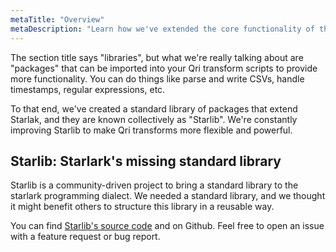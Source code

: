 ```yaml
---
metaTitle: "Overview"
metaDescription: "Learn how we've extended the core functionality of the Starlark language with these helpful packages"
---
```


The section title says "libraries", but what we're really talking about are "packages" that can be imported into your Qri transform scripts to provide more functionality.  You can do things like parse and write CSVs, handle timestamps, regular expressions, etc.

To that end, we've created a standard library of packages that extend Starlak, and they are known collectively as "Starlib".  We're constantly improving Starlib to make Qri transforms more flexible and powerful.

## Starlib: Starlark's missing standard library

Starlib is a community-driven project to bring a standard library to the starlark programming dialect. We needed a standard library, and we thought it might benefit others to structure this library in a reusable way.

You can find [Starlib's source code](https://github.com/qri-io/starlib) and on Github.  Feel free to open an issue with a feature request or bug report.
